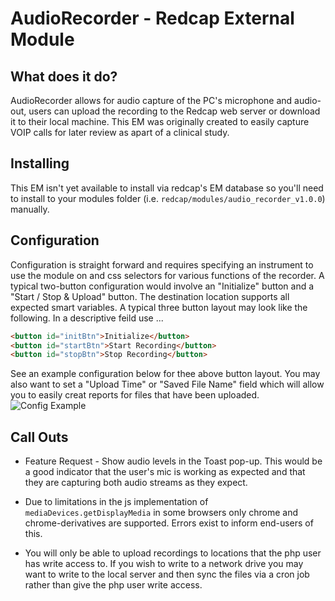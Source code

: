 # AudioRecorder - Redcap External Module

## What does it do?

AudioRecorder allows for audio capture of the PC's microphone and audio-out, users can upload the recording to the Redcap web server or download it to their local machine. This EM was originally created to easily capture VOIP calls for later review as apart of a clinical study.

## Installing

This EM isn't yet available to install via redcap's EM database so you'll need to install to your modules folder (i.e. `redcap/modules/audio_recorder_v1.0.0`) manually.

## Configuration

Configuration is straight forward and requires specifying an instrument to use the module on and css selectors for various functions of the recorder. A typical two-button configuration would involve an "Initialize" button and a "Start / Stop & Upload" button. The destination location supports all expected smart variables. A typical three button layout may look like the following. In a descriptive feild use ...

```html
<button id="initBtn">Initialize</button>
<button id="startBtn">Start Recording</button>
<button id="stopBtn">Stop Recording</button>
```

See an example configuration below for thee above button layout. You may also want to set a "Upload Time" or "Saved File Name" field which will allow you to easily creat reports for files that have been uploaded.
![Config Example](https://i.imgur.com/MUAVtIG.png)

## Call Outs

* Feature Request - Show audio levels in the Toast pop-up. This would be a good indicator that the user's mic is working as expected and that they are capturing both audio streams as they expect.

* Due to limitations in the js implementation of `mediaDevices.getDisplayMedia` in some browsers only chrome and chrome-derivatives are supported. Errors exist to inform end-users of this.

* You will only be able to upload recordings to locations that the php user has write access to. If you wish to write to a network drive you may want to write to the local server and then sync the files via a cron job rather than give the php user write access.
